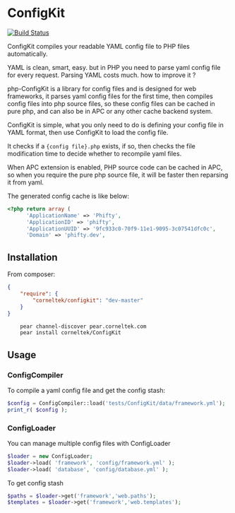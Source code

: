 ConfigKit
=============

[![Build Status](https://travis-ci.org/c9s/php-ConfigKit.png?branch=master)](https://travis-ci.org/c9s/php-ConfigKit)

ConfigKit compiles your readable YAML config file to PHP files automatically.

YAML is clean, smart, easy. but in PHP you need to parse yaml config file for 
every request. Parsing YAML costs much. how to improve it ?

php-ConfigKit is a library for config files and is designed for web frameworks, it
parses yaml config files for the first time, then compiles config files into php
source files, so these config files can be cached in pure php, and can also be
in APC or any other cache backend system.

ConfigKit is simple, what you only need to do is defining your config file in
YAML format, then use ConfigKit to load the config file.

It checks if a `{config file}.php` exists, if so, then checks the file
modification time to decide whether to recompile yaml files.

When APC extension is enabled, PHP source code can be cached in APC, so when 
you require the pure php source file, it will be faster then reparsing it from yaml.

The generated config cache is like below:

```php
<?php return array (
      'ApplicationName' => 'Phifty',
      'ApplicationID' => 'phifty',
      'ApplicationUUID' => '9fc933c0-70f9-11e1-9095-3c07541dfc0c',
      'Domain' => 'phifty.dev',
```

## Installation

From composer:

```json
{
    "require": { 
        "corneltek/configkit": "dev-master"
    }
}
```

```sh
    pear channel-discover pear.corneltek.com
    pear install corneltek/ConfigKit
```

## Usage

### ConfigCompiler

To compile a yaml config file and get the config stash:

```php
$config = ConfigCompiler::load('tests/ConfigKit/data/framework.yml');
print_r( $config );
```

### ConfigLoader

You can manage multiple config files with ConfigLoader 

```php
$loader = new ConfigLoader;
$loader->load( 'framework', 'config/framework.yml' );
$loader->load( 'database', 'config/database.yml' );
```

To get config stash

```php
$paths = $loader->get('framework','web.paths');
$templates = $loader->get('framework','web.templates');
```

